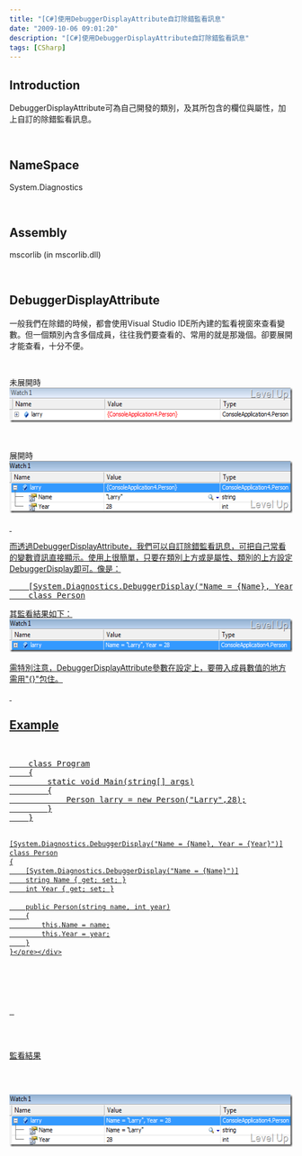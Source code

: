 ```yaml
---
title: "[C#]使用DebuggerDisplayAttribute自訂除錯監看訊息"
date: "2009-10-06 09:01:20"
description: "[C#]使用DebuggerDisplayAttribute自訂除錯監看訊息"
tags: [CSharp]
---
```


<h2>Introduction</h2>  <p>DebuggerDisplayAttribute可為自己開發的類別，及其所包含的欄位與屬性，加上自訂的除錯監看訊息。</p>  <p> </p>  <h2>NameSpace</h2>  <p>System.Diagnostics</p>  <p> </p>  <h2>Assembly</h2>  <p>mscorlib (in mscorlib.dll)</p>  <p> </p>  <h2>DebuggerDisplayAttribute</h2>  <p>一般我們在除錯的時候，都會使用Visual Studio IDE所內建的監看視窗來查看變數。但一個類別內含多個成員，往往我們要查看的、常用的就是那幾個。卻要展開才能查看，十分不便。</p>  <p> </p>  <p>未展開時    <br /><img style="border-right-width: 0px; display: inline; border-top-width: 0px; border-bottom-width: 0px; border-left-width: 0px" title="image" border="0" alt="image" src="\images\posts\10921\image_thumb.png" width="571" height="62" /></a> </p>  <p> </p>  <p>展開時    <br /><a href="http://files.dotblogs.com.tw/larrynung/0910/DebuggerDisplayAttribute_12A2D/image_4.png" rel="lightbox"><img style="border-right-width: 0px; display: inline; border-top-width: 0px; border-bottom-width: 0px; border-left-width: 0px" title="image" border="0" alt="image" src="\images\posts\10921\image_thumb_1.png" width="568" height="93" /> </p>  <p> </p>  <p>而透過DebuggerDisplayAttribute，我們可以自訂除錯監看訊息，可把自己常看的變數資訊直接顯示。使用上很簡單，只要在類別上方或是屬性、類別的上方設定DebuggerDisplay即可。像是：    <br /></p>  <div style="padding-bottom: 0px; margin: 0px; padding-left: 0px; padding-right: 0px; display: inline; float: none; padding-top: 0px" id="scid:812469c5-0cb0-4c63-8c15-c81123a09de7:3b44822d-dd0f-4f05-9808-c766a1549dd1" class="wlWriterEditableSmartContent"><pre name="code" class="c#:nocontrols">    [System.Diagnostics.DebuggerDisplay("Name = {Name}, Year = {Year}")]
    class Person</pre></div>

<p />

<p>其監看結果如下： 
  <br /><img style="border-right-width: 0px; display: inline; border-top-width: 0px; border-bottom-width: 0px; border-left-width: 0px" title="image" border="0" alt="image" src="\images\posts\10921\image_thumb_2.png" width="572" height="59" /></p>

<p>需特別注意，DebuggerDisplayAttribute參數在設定上，要帶入成員數值的地方需用"{}"包住。 </p>

<p> </p>

<h2>Example</h2>

<p>
  <br /></p>

<div style="padding-bottom: 0px; margin: 0px; padding-left: 0px; padding-right: 0px; display: inline; float: none; padding-top: 0px" id="scid:812469c5-0cb0-4c63-8c15-c81123a09de7:3451cc80-1921-4a34-903e-1ab8c2170710" class="wlWriterEditableSmartContent"><pre name="code" class="c#:nocontrols">    class Program
    {
        static void Main(string[] args)
        {
            Person larry = new Person("Larry",28);
        }
    }

    [System.Diagnostics.DebuggerDisplay("Name = {Name}, Year = {Year}")]
    class Person
    {
        [System.Diagnostics.DebuggerDisplay("Name = {Name}")]
        string Name { get; set; }
        int Year { get; set; }

        public Person(string name, int year)
        {
            this.Name = name;
            this.Year = year;
        }
    }</pre></div>

<p />

<p> </p>

<p>監看結果</p>

<p><img style="border-right-width: 0px; display: inline; border-top-width: 0px; border-bottom-width: 0px; border-left-width: 0px" title="image" border="0" alt="image" src="\images\posts\10921\image_thumb_3.png" width="568" height="93" /></p>
